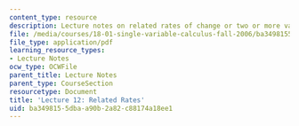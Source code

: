 ```yaml
---
content_type: resource
description: Lecture notes on related rates of change or two or more variables.
file: /media/courses/18-01-single-variable-calculus-fall-2006/ba3498155dbaa90b2a82c88174a18ee1_lec12.pdf
file_type: application/pdf
learning_resource_types:
- Lecture Notes
ocw_type: OCWFile
parent_title: Lecture Notes
parent_type: CourseSection
resourcetype: Document
title: 'Lecture 12: Related Rates'
uid: ba349815-5dba-a90b-2a82-c88174a18ee1
---
```

